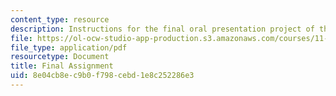 ```yaml
---
content_type: resource
description: Instructions for the final oral presentation project of the course.
file: https://ol-ocw-studio-app-production.s3.amazonaws.com/courses/11-235-analyzing-projects-and-organizations-fall-2009/8e04cb8ec9b0f798cebd1e8c252286e3_MIT11_235F09_final_assign.pdf
file_type: application/pdf
resourcetype: Document
title: Final Assignment
uid: 8e04cb8e-c9b0-f798-cebd-1e8c252286e3
---
```

